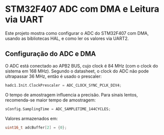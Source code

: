 # STM32F407 ADC com DMA e Leitura via UART

Este projeto mostra como configurar o ADC do STM32F407 com DMA, usando as bibliotecas HAL, e como ler os valores via UART2.
## Configuração do ADC e DMA
O ADC está conectado ao APB2 BUS, cujo clock é 84 MHz (com o clock do sistema em 168 MHz).
Segundo o datasheet, o clock do ADC não pode ultrapassar 36 MHz, então é usado o prescaler:
```c
hadc1.Init.ClockPrescaler = ADC_CLOCK_SYNC_PCLK_DIV4;
```
O tempo de amostragem influencia a precisão. Para sinais lentos, recomenda-se maior tempo de amostragem:
```c
sConfig.SamplingTime = ADC_SAMPLETIME_144CYCLES;
```

Valores armazenados em:
```c
uint16_t adcBuffer[2] = {0};
```